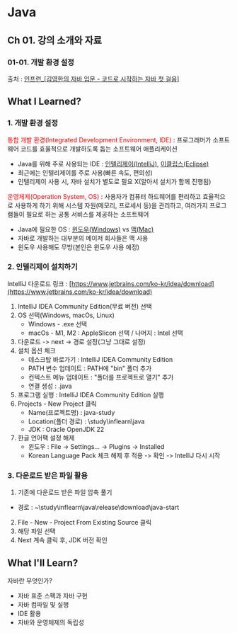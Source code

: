 # Java
## Ch 01. 강의 소개와 자료
### 01-01. 개발 환경 설정
출처 : [인프런_[김영한의 자바 입문 - 코드로 시작하는 자바 첫 걸음]](https://www.inflearn.com/course/lecture?courseSlug=%EA%B9%80%EC%98%81%ED%95%9C%EC%9D%98-%EC%9E%90%EB%B0%94-%EC%9E%85%EB%AC%B8&unitId=194533&tab=curriculum&subtitleLanguage=ko)

## What I Learned?
### 1. 개발 환경 설정
<span style="color: red">통합 개발 환경(Integrated Development Environment, IDE)</span> : 프로그래머가 소프트웨어 코드를 효율적으로 개발하도록 돕는 소프트웨어 애플리케이션
- Java를 위해 주로 사용되는 IDE : <u>인텔리제이(IntelliJ)</u>, <u>이클립스(Eclipse)</u>
- 최근에는 인텔리제이를 주로 사용(빠른 속도, 편의성)
- 인텔리제이 사용 시, 자바 설치가 별도로 필요 X(알아서 설치가 함께 진행됨)

<span style="color: red">운영체제(Operation System, OS)</span> : 사용자가 컴퓨터 하드웨어를 편리하고 효율적으로 사용하게 하기 위해 시스템 자원(메모리, 프로세서 등)을 관리하고, 여러가지 프로그램들이 필요로 하는 공통 서비스를 제공하는 소프트웨어
- Java에 필요한 OS : <u>윈도우(Windows)</u> vs <u>맥(Mac)</u>
- 자바로 개발하는 대부분의 메이저 회사들은 맥 사용
- 윈도우 사용해도 무방(본인은 윈도우 사용 예정)

### 2. 인텔리제이 설치하기
IntelliJ 다운로드 링크 : [https://www.jetbrains.com/ko-kr/idea/download](https://www.jetbrains.com/ko-kr/idea/download)
1. IntelliJ IDEA Community Edition(무료 버전) 선택
2. OS 선택(Windows, macOs, Linux)
	- Windows - .exe 선택
    - macOs - M1, M2 : AppleSlicon 선택 / 나머지 : Intel 선택
3. 다운로드 -> next -> 경로 설정(그냥 그대로 설정)
4. 설치 옵션 체크
	- 데스크탑 바로가기 : IntelliJ IDEA Community Edition 
	- PATH 변수 업데이트 : PATH에 "bin" 폴더 추가
    - 컨텍스트 메뉴 업데이트 : "폴더를 프로젝트로 열기" 추가
    - 연결 생성 : .java
5. 프로그램 실행 : IntelliJ IDEA Community Edition 실행
6. Projects - New Project 클릭
	- Name(프로젝트명) : java-study
    - Location(폴더 경로) : \study\inflearn\java
    - JDK : Oracle OpenJDK 22
7. 한글 언어팩 설정 해제
	- 윈도우 : File -> Settings... -> Plugins -> Installed
    - Korean Language Pack 체크 해제 후 적용 -> 확인 -> IntelliJ 다시 시작

### 3. 다운로드 받은 파일 활용
1. 기존에 다운로드 받은 파일 압축 풀기
- 경로 : ~\study\inflearn\java\release\download\java-start
2. File - New - Project From Existing Source 클릭
3. 해당 파일 선택
4. Next 계속 클릭 후, JDK 버전 확인

## What I'll Learn?
자바란 무엇인가?
- 자바 표준 스펙과 자바 구현
- 자바 컴파일 및 실행
- IDE 활용
- 자바와 운영체제의 독립성